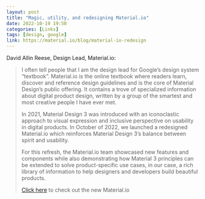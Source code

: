 ```yaml
---
layout: post
title: "Magic, utility, and redesigning Material.io"
date: 2022-10-19 19:50
categories: [Links]
tags: [design, google]
link: https://material.io/blog/material-io-redesign
---
```


David Allin Reese, Design Lead, Material.io:

>I often tell people that I am the design lead for Google’s design system “textbook”. Material.io is the online textbook where readers learn, discover and reference design guidelines and is the core of Material Design’s public offering. It contains a trove of specialized information about digital product design, written by a group of the smartest and most creative people I have ever met.
>
>In 2021, Material Design 3 was introduced with an iconoclastic approach to visual expression and inclusive perspective on usability in digital products. In October of 2022, we launched a redesigned Material.io which reinforces Material Design 3’s balance between spirit and usability.
>
>For this refresh, the Material.io team showcased new features and components while also demonstrating how Material 3 principles can be extended to solve product-specific use cases, in our case, a rich library of information to help designers and developers build beautiful products.
>
>[Click here](https://material.io/) to check out the new Material.io
